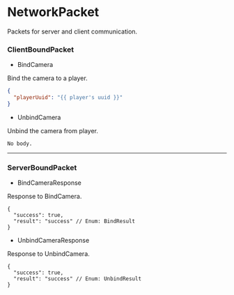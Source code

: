# NetworkPacket
Packets for server and client communication.

### ClientBoundPacket

- BindCamera

Bind the camera to a player.

```json
{
  "playerUuid": "{{ player's uuid }}"
}
```

- UnbindCamera

Unbind the camera from player.

    No body.

---

### ServerBoundPacket

- BindCameraResponse

Response to BindCamera.

```json5
{
  "success": true,
  "result": "success" // Enum: BindResult
}
```

- UnbindCameraResponse

Response to UnbindCamera.

```json5
{
  "success": true,
  "result": "success" // Enum: UnbindResult
}
```